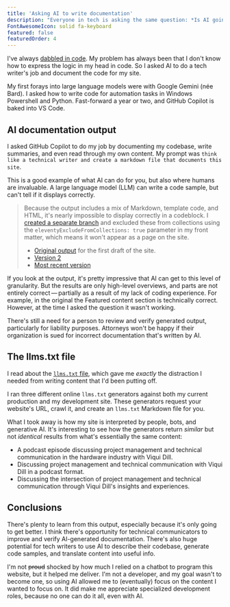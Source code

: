 ```yaml
---
title: 'Asking AI to write documentation'
description: "Everyone in tech is asking the same question: *Is AI going to take my job*? The answer for coders is *not yet*. For those on the more creative end, including technical writers, it's a bit more grey."
FontAwesomeIcon: solid fa-keyboard
featured: false
featuredOrder: 4
---
```




I've always [dabbled in code](/skills/code-development/). My problem has always been that I don't know how to express the logic in my head in code. So I asked AI to do a tech writer's job and document the code for my site.

My first forays into large language models were with Google Gemini (n&#233;e Bard). I asked how to write code for automation tasks in Windows Powershell and Python. Fast-forward a year or two, and GitHub Copilot is baked into VS Code.

## AI documentation output

I asked GitHub Copilot to do my job by documenting my codebase, write summaries, and even read through my own content. My prompt was `think like a technical writer and create a markdown file that documents this site`.

This is a good example of what AI can do for you, but also where humans are invaluable. A large language model (LLM) can write a code sample, but can't tell if it displays correctly.

> Because the output includes a mix of Markdown, template code, and HTML, it's nearly impossible to display correctly in a codeblock. I [created a separate branch](https://github.com/emdashdrupal/11ty-working/blob/ai-outputs/content/static-site-transformation) and excluded these from collections using the `eleventyExcludeFromCollections: true` parameter in my front matter, which means it won't appear as a page on the site.
>
> - [Original output](https://github.com/emdashdrupal/11ty-working/blob/ai-outputs/content/static-site-transformation/ai-doc-output-orig.md) for the first draft of the site.
> - [Version 2](https://github.com/emdashdrupal/11ty-working/blob/ai-outputs/content/static-site-transformation/ai-doc-output-v2.md)
> - [Most recent version](https://github.com/emdashdrupal/11ty-working/blob/ai-outputs/content/static-site-transformation/ai-output-17-june-2025.md)
>

If you look at the output, it's pretty impressive that AI can get to this level of granularity. But the results are only high-level overviews, and parts are not entirely correct&thinsp;&mdash;&thinsp;partially as a result of my lack of coding experience. For example, in the original the Featured content section is technically correct. However, at the time I asked the question it wasn't working.

There's still a need for a person to review and verify generated output, particularly for liability purposes. Attorneys won't be happy if their organization is sued for incorrect documentation that's written by AI.

## The llms.txt file

I read about the [`llms.txt` file](https://llmstxt.org/), which gave me *exactly* the distraction I needed from writing content that I'd been putting off.

I ran three different online `llms.txt` generators against both my current production and my development site. These generators request your website's URL, crawl it, and create an `llms.txt` Markdown file for you.

What I took away is how my site is interpreted by people, bots, and generative AI. It's interesting to see how the generators return *similar* but not *identical* results from what's essentially the same content:

- A podcast episode discussing project management and technical communication in the hardware industry with Viqui Dill.
- Discussing project management and technical communication with Viqui Dill in a podcast format.
- Discussing the intersection of project management and technical communication through Viqui Dill's insights and experiences.

## Conclusions

There's plenty to learn from this output, especially because it's only going to get better. I think there's opportunity for technical communicators to improve and verify AI-generated documentation. There's also huge potential for tech writers to use AI to describe their codebase, generate code samples, and translate content into useful info.

I'm not ~~proud~~ shocked by how much I relied on a chatbot to program this website, but it helped me deliver. I'm not a developer, and my goal wasn't to become one, so using AI allowed me to (eventually) focus on the content I wanted to focus on. It did make me appreciate specialized development roles, because no one can do it all, even with AI.